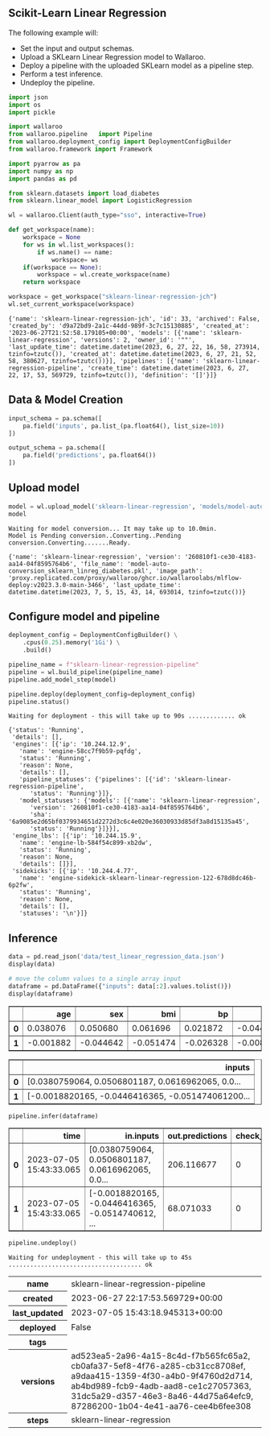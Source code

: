 ## Scikit-Learn Linear Regression

The following example will:

* Set the input and output schemas.
* Upload a SKLearn Linear Regression model to Wallaroo.
* Deploy a pipeline with the uploaded SKLearn model as a pipeline step.
* Perform a test inference.
* Undeploy the pipeline.

```python
import json
import os
import pickle

import wallaroo
from wallaroo.pipeline   import Pipeline
from wallaroo.deployment_config import DeploymentConfigBuilder
from wallaroo.framework import Framework

import pyarrow as pa
import numpy as np
import pandas as pd

from sklearn.datasets import load_diabetes
from sklearn.linear_model import LogisticRegression

wl = wallaroo.Client(auth_type="sso", interactive=True)
```

```python
def get_workspace(name):
    workspace = None
    for ws in wl.list_workspaces():
        if ws.name() == name:
            workspace= ws
    if(workspace == None):
        workspace = wl.create_workspace(name)
    return workspace
```

```python
workspace = get_workspace("sklearn-linear-regression-jch")
wl.set_current_workspace(workspace)
```

    {'name': 'sklearn-linear-regression-jch', 'id': 33, 'archived': False, 'created_by': 'd9a72bd9-2a1c-44dd-989f-3c7c15130885', 'created_at': '2023-06-27T21:52:58.179105+00:00', 'models': [{'name': 'sklearn-linear-regression', 'versions': 2, 'owner_id': '""', 'last_update_time': datetime.datetime(2023, 6, 27, 22, 16, 58, 273914, tzinfo=tzutc()), 'created_at': datetime.datetime(2023, 6, 27, 21, 52, 58, 380627, tzinfo=tzutc())}], 'pipelines': [{'name': 'sklearn-linear-regression-pipeline', 'create_time': datetime.datetime(2023, 6, 27, 22, 17, 53, 569729, tzinfo=tzutc()), 'definition': '[]'}]}

## Data & Model Creation

```python
input_schema = pa.schema([
    pa.field('inputs', pa.list_(pa.float64(), list_size=10))
])

output_schema = pa.schema([
    pa.field('predictions', pa.float64())
])
```

## Upload model

```python
model = wl.upload_model('sklearn-linear-regression', 'models/model-auto-conversion_sklearn_linreg_diabetes.pkl', framework=Framework.SKLEARN, input_schema=input_schema, output_schema=output_schema)
model
```

    Waiting for model conversion... It may take up to 10.0min.
    Model is Pending conversion..Converting..Pending conversion.Converting.......Ready.

    {'name': 'sklearn-linear-regression', 'version': '260810f1-ce30-4183-aa14-04f8595764b6', 'file_name': 'model-auto-conversion_sklearn_linreg_diabetes.pkl', 'image_path': 'proxy.replicated.com/proxy/wallaroo/ghcr.io/wallaroolabs/mlflow-deploy:v2023.3.0-main-3466', 'last_update_time': datetime.datetime(2023, 7, 5, 15, 43, 14, 693014, tzinfo=tzutc())}

## Configure model and pipeline

```python
deployment_config = DeploymentConfigBuilder() \
    .cpus(0.25).memory('1Gi') \
    .build()
```

```python
pipeline_name = f"sklearn-linear-regression-pipeline"
pipeline = wl.build_pipeline(pipeline_name)
pipeline.add_model_step(model)

pipeline.deploy(deployment_config=deployment_config)
pipeline.status()
```

    Waiting for deployment - this will take up to 90s ............. ok

    {'status': 'Running',
     'details': [],
     'engines': [{'ip': '10.244.12.9',
       'name': 'engine-58cc7f9b59-pqfdg',
       'status': 'Running',
       'reason': None,
       'details': [],
       'pipeline_statuses': {'pipelines': [{'id': 'sklearn-linear-regression-pipeline',
          'status': 'Running'}]},
       'model_statuses': {'models': [{'name': 'sklearn-linear-regression',
          'version': '260810f1-ce30-4183-aa14-04f8595764b6',
          'sha': '6a9085e2d65bf0379934651d2272d3c6c4e020e36030933d85df3a8d15135a45',
          'status': 'Running'}]}}],
     'engine_lbs': [{'ip': '10.244.15.9',
       'name': 'engine-lb-584f54c899-xb2dw',
       'status': 'Running',
       'reason': None,
       'details': []}],
     'sidekicks': [{'ip': '10.244.4.77',
       'name': 'engine-sidekick-sklearn-linear-regression-122-678d8dc46b-6p2fw',
       'status': 'Running',
       'reason': None,
       'details': [],
       'statuses': '\n'}]}

## Inference

```python
data = pd.read_json('data/test_linear_regression_data.json')
display(data)

# move the column values to a single array input
dataframe = pd.DataFrame({"inputs": data[:2].values.tolist()})
display(dataframe)
```

<table border="1" class="dataframe">
  <thead>
    <tr style="text-align: right;">
      <th></th>
      <th>age</th>
      <th>sex</th>
      <th>bmi</th>
      <th>bp</th>
      <th>s1</th>
      <th>s2</th>
      <th>s3</th>
      <th>s4</th>
      <th>s5</th>
      <th>s6</th>
    </tr>
  </thead>
  <tbody>
    <tr>
      <th>0</th>
      <td>0.038076</td>
      <td>0.050680</td>
      <td>0.061696</td>
      <td>0.021872</td>
      <td>-0.044223</td>
      <td>-0.034821</td>
      <td>-0.043401</td>
      <td>-0.002592</td>
      <td>0.019907</td>
      <td>-0.017646</td>
    </tr>
    <tr>
      <th>1</th>
      <td>-0.001882</td>
      <td>-0.044642</td>
      <td>-0.051474</td>
      <td>-0.026328</td>
      <td>-0.008449</td>
      <td>-0.019163</td>
      <td>0.074412</td>
      <td>-0.039493</td>
      <td>-0.068332</td>
      <td>-0.092204</td>
    </tr>
  </tbody>
</table>

<table border="1" class="dataframe">
  <thead>
    <tr style="text-align: right;">
      <th></th>
      <th>inputs</th>
    </tr>
  </thead>
  <tbody>
    <tr>
      <th>0</th>
      <td>[0.0380759064, 0.0506801187, 0.0616962065, 0.0...</td>
    </tr>
    <tr>
      <th>1</th>
      <td>[-0.0018820165, -0.0446416365, -0.051474061200...</td>
    </tr>
  </tbody>
</table>

```python
pipeline.infer(dataframe)
```

<table border="1" class="dataframe">
  <thead>
    <tr style="text-align: right;">
      <th></th>
      <th>time</th>
      <th>in.inputs</th>
      <th>out.predictions</th>
      <th>check_failures</th>
    </tr>
  </thead>
  <tbody>
    <tr>
      <th>0</th>
      <td>2023-07-05 15:43:33.065</td>
      <td>[0.0380759064, 0.0506801187, 0.0616962065, 0.0...</td>
      <td>206.116677</td>
      <td>0</td>
    </tr>
    <tr>
      <th>1</th>
      <td>2023-07-05 15:43:33.065</td>
      <td>[-0.0018820165, -0.0446416365, -0.0514740612, ...</td>
      <td>68.071033</td>
      <td>0</td>
    </tr>
  </tbody>
</table>

```python
pipeline.undeploy()
```

    Waiting for undeployment - this will take up to 45s ..................................... ok

<table><tr><th>name</th> <td>sklearn-linear-regression-pipeline</td></tr><tr><th>created</th> <td>2023-06-27 22:17:53.569729+00:00</td></tr><tr><th>last_updated</th> <td>2023-07-05 15:43:18.945313+00:00</td></tr><tr><th>deployed</th> <td>False</td></tr><tr><th>tags</th> <td></td></tr><tr><th>versions</th> <td>ad523ea5-2a96-4a15-8c4d-f7b565fc65a2, cb0afa37-5ef8-4f76-a285-cb31cc8708ef, a9daa415-1359-4f30-a4b0-9f4760d2d714, ab4bd989-fcb9-4adb-aad8-ce1c27057363, 31dc5a29-d357-46e3-8a46-44d75a64efc9, 87286200-1b04-4e41-aa76-cee4b6fee308</td></tr><tr><th>steps</th> <td>sklearn-linear-regression</td></tr></table>

